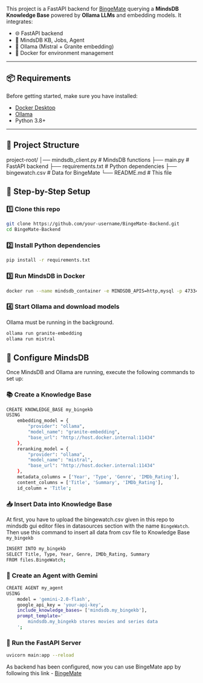 This project is a FastAPI backend for [BingeMate](https://github.com/anuragkanojiya1/BingeMate) querying a **MindsDB Knowledge Base** powered by **Ollama LLMs** and embedding models. It integrates:

- 🌐 FastAPI backend
- 🧠 MindsDB KB, Jobs, Agent
- 🦙 Ollama (Mistral + Granite embedding)
- 🐳 Docker for environment management

---

## 📦 Requirements

Before getting started, make sure you have installed:

- [Docker Desktop](https://www.docker.com/get-started)
- [Ollama](https://ollama.com/download)
- Python 3.8+

---

## 📁 Project Structure

project-root/
│── mindsdb_client.py     # MindsDB functions
├── main.py               # FastAPI backend
├── requirements.txt      # Python dependencies
├── bingewatch.csv        # Data for BingeMate
└── README.md             # This file


## 🧪 Step-by-Step Setup

### 1️⃣ Clone this repo

```bash
git clone https://github.com/your-username/BingeMate-Backend.git
cd BingeMate-Backend
```

### 2️⃣ Install Python dependencies

```bash
pip install -r requirements.txt
```

### 3️⃣ Run MindsDB in Docker
```bash
docker run --name mindsdb_container -e MINDSDB_APIS=http,mysql -p 47334:47334 -p 47335:47335 mindsdb/mindsdb
```

### 4️⃣ Start Ollama and download models

Ollama must be running in the background.

```bash
ollama run granite-embedding
ollama run mistral
```

## 🤖 Configure MindsDB

Once MindsDB and Ollama are running, execute the following commands to set up:

### 📚 Create a Knowledge Base

```bash
CREATE KNOWLEDGE_BASE my_bingekb
USING
    embedding_model = {
        "provider": "ollama",
        "model_name": "granite-embedding",
        "base_url": "http://host.docker.internal:11434"
    },
    reranking_model = {
        "provider": "ollama",
        "model_name": "mistral",
        "base_url": "http://host.docker.internal:11434"
    },
    metadata_columns = ['Year', 'Type', 'Genre', 'IMDb_Rating'],
    content_columns = ['Title', 'Summary', 'IMDb_Rating'],
    id_column = 'Title';
```

### 📥 Insert Data into Knowledge Base

At first, you have to upload the bingewatch.csv given in this repo to mindsdb gui editor files in datasources section with the name ```BingeWatch```. 
Then use this command to insert all data from csv file to Knowledge Base ```my_bingekb```

```bash
INSERT INTO my_bingekb
SELECT Title, Type, Year, Genre, IMDb_Rating, Summary
FROM files.BingeWatch;
```

### 🧠 Create an Agent with Gemini

```bash
CREATE AGENT my_agent
USING
    model = 'gemini-2.0-flash',
    google_api_key = 'your-api-key',
    include_knowledge_bases= ['mindsdb.my_bingekb'],
    prompt_template='
        mindsdb.my_bingekb stores movies and series data
    ';
```

### 🚀 Run the FastAPI Server

```bash
uvicorn main:app --reload
```

As backend has been configured, now you can use BingeMate app by following this link - [BingeMate](https://github.com/anuragkanojiya1/BingeMate)
